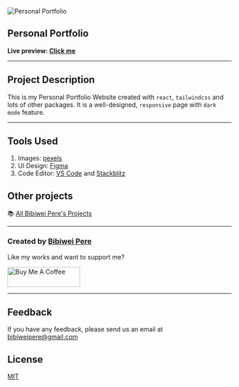 <img src="https://raw.githubusercontent.com/Bibiwei-Pere/Personal-Portfolio/main/src/Assets/Images/portfolio1.png" alt="Personal Portfolio" />

## Personal Portfolio

**Live preview: [Click me](https://bibiweipere.netlify.app/)**

---

## Project Description

This is my Personal Portfolio Website created with `react`, `tailwindcss` and lots of other packages. It is a well-designed, `responsive` page with `dark mode` feature.

---

## Tools Used

1. Images: [pexels](https://www.pexels.com/)
2. UI Design: [Figma](https://www.figma.com/)
3. Code Editor: [VS Code](https://code.visualstudio.com/) and [Stackblitz](https://stackblitz.com/)

## Other projects

📚 [All Bibiwei Pere's Projects](https://github.com/Bibiwei-Pere/All-projects)

---

### Created by [Bibiwei Pere](https://www.facebook.com/profile.php?id=100074182476935)

Like my works and want to support me?

<a href="https://www.buymeacoffee.com/adrenaline9" target="_blank"><img src="https://cdn.buymeacoffee.com/buttons/v2/default-orange.png" alt="Buy Me A Coffee" style="height: 45px !important; width: 162.75px !important;" ></a>

---

## Feedback

If you have any feedback, please send us an email at bibiweipere@gmail.com

## License

[MIT](https://choosealicense.com/licenses/mit/)
